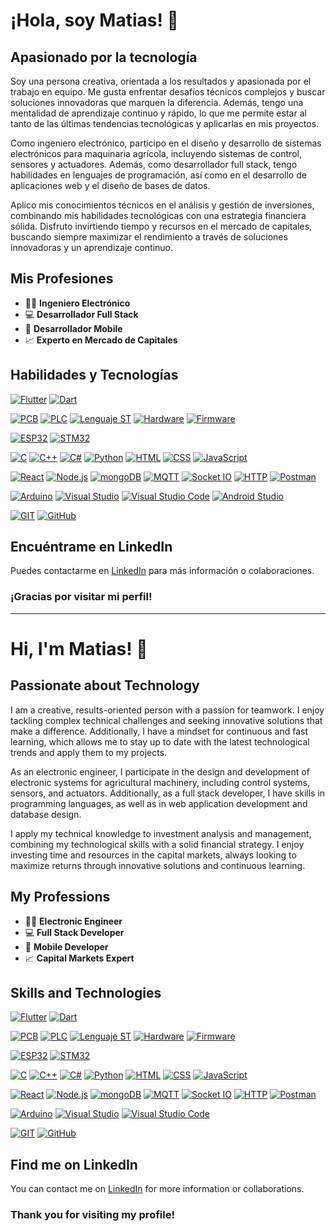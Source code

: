 # ¡Hola, soy Matias! 👋

## Apasionado por la tecnología

Soy una persona creativa, orientada a los resultados y apasionada por el trabajo en equipo. Me gusta enfrentar desafíos técnicos complejos y buscar soluciones innovadoras que marquen la diferencia. Además, tengo una mentalidad de aprendizaje continuo y rápido, lo que me permite estar al tanto de las últimas tendencias tecnológicas y aplicarlas en mis proyectos.

Como ingeniero electrónico, participo en el diseño y desarrollo de sistemas electrónicos para maquinaria agrícola, incluyendo sistemas de control, sensores y actuadores. Además, como desarrollador full stack, tengo habilidades en lenguajes de programación, así como en el desarrollo de aplicaciones web y el diseño de bases de datos.

Aplico mis conocimientos técnicos en el análisis y gestión de inversiones, combinando mis habilidades tecnológicas con una estrategia financiera sólida. Disfruto invirtiendo tiempo y recursos en el mercado de capitales, buscando siempre maximizar el rendimiento a través de soluciones innovadoras y un aprendizaje continuo.

## Mis Profesiones

- 👨‍🔧 **Ingeniero Electrónico**
- 💻 **Desarrollador Full Stack**
- 📱 **Desarrollador Mobile**
- 📈 **Experto en Mercado de Capitales**

## Habilidades y Tecnologías

[![Flutter](https://img.shields.io/badge/Flutter-02569B?style=for-the-badge&logo=flutter&logoColor=white)](#)
[![Dart](https://img.shields.io/badge/Dart-0175C2?style=for-the-badge&logo=dart&logoColor=white)](#)

[![PCB](https://img.shields.io/badge/PCB-00C853?style=for-the-badge&logoColor=white)](#)
[![PLC](https://img.shields.io/badge/PLC-FF6F00?style=for-the-badge&logoColor=white)](#)
[![Lenguaje ST](https://img.shields.io/badge/Lenguaje%20ST-8C8C8C?style=for-the-badge&logoColor=white)](#)
[![Hardware](https://img.shields.io/badge/Hardware-607D8B?style=for-the-badge&logoColor=white)](#)
[![Firmware](https://img.shields.io/badge/Firmware-795548?style=for-the-badge&logoColor=white)](#)

[![ESP32](https://img.shields.io/badge/espressif-E7352C?style=for-the-badge&logo=espressif&logoColor=white)](#)
[![STM32](https://img.shields.io/badge/STM32-03234B?style=for-the-badge&logo=stmicroelectronics&logoColor=white)](#)

[![C](	https://img.shields.io/badge/C-00599C?style=for-the-badge&logo=c&logoColor=white)](#)
[![C++](https://img.shields.io/badge/C%2B%2B-00599C?style=for-the-badge&logo=c%2B%2B&logoColor=white)](#)
[![C#](https://img.shields.io/badge/C%23-239120?style=for-the-badge&logo=csharp&logoColor=white)](#)
[![Python](https://img.shields.io/badge/Python-FFD43B?style=for-the-badge&logo=python&logoColor=blue)](#)
[![HTML](https://img.shields.io/badge/HTML5-E34F26?style=for-the-badge&logo=html5&logoColor=white)](#)
[![CSS](https://img.shields.io/badge/CSS3-1572B6?style=for-the-badge&logo=css3&logoColor=white)](#)
[![JavaScript](https://img.shields.io/badge/JavaScript-323330?style=for-the-badge&logo=javascript&logoColor=F7DF1E)](#)

[![React](https://img.shields.io/badge/React-20232A?style=for-the-badge&logo=react&logoColor=61DAFB)](#)
[![Node.js](https://img.shields.io/badge/Node%20js-339933?style=for-the-badge&logo=nodedotjs&logoColor=white)](#)
[![mongoDB](https://img.shields.io/badge/MongoDB-4EA94B?style=for-the-badge&logo=mongodb&logoColor=white)](#)
[![MQTT](https://img.shields.io/badge/MQTT-660066?style=for-the-badge&logo=mqtt&logoColor=white)](#)
[![Socket IO](https://img.shields.io/badge/Socket.io-010101?&style=for-the-badge&logo=Socket.io&logoColor=white)](#)
[![HTTP](https://img.shields.io/badge/HTTP-005C97?style=for-the-badge&logo=http&logoColor=white)](#)
[![Postman](https://img.shields.io/badge/Postman-FF6C37?style=for-the-badge&logo=Postman&logoColor=white)](#)

[![Arduino](https://img.shields.io/badge/Arduino_IDE-00979D?style=for-the-badge&logo=arduino&logoColor=white)](#)
[![Visual Studio](https://img.shields.io/badge/Visual_Studio-5C2D91?style=for-the-badge&logo=visual%20studio&logoColor=white)](#)
[![Visual Studio Code](https://img.shields.io/badge/Visual_Studio_Code-0078D4?style=for-the-badge&logo=visual%20studio%20code&logoColor=white)](#)
[![Android Studio](https://img.shields.io/badge/Android%20Studio-3DDC84?style=for-the-badge&logo=android-studio&logoColor=white)](#)


[![GIT](https://img.shields.io/badge/GIT-E44C30?style=for-the-badge&logo=git&logoColor=white)](#)
[![GitHub](https://img.shields.io/badge/GitHub-100000?style=for-the-badge&logo=github&logoColor=white)](#)

## Encuéntrame en LinkedIn

Puedes contactarme en [LinkedIn](https://www.linkedin.com/in/mat%C3%ADas-cazanave/) para más información o colaboraciones.


### ¡Gracias por visitar mi perfil!


-------------------------------

# Hi, I'm Matias! 👋

## Passionate about Technology

I am a creative, results-oriented person with a passion for teamwork. I enjoy tackling complex technical challenges and seeking innovative solutions that make a difference. Additionally, I have a mindset for continuous and fast learning, which allows me to stay up to date with the latest technological trends and apply them to my projects.

As an electronic engineer, I participate in the design and development of electronic systems for agricultural machinery, including control systems, sensors, and actuators. Additionally, as a full stack developer, I have skills in programming languages, as well as in web application development and database design.

I apply my technical knowledge to investment analysis and management, combining my technological skills with a solid financial strategy. I enjoy investing time and resources in the capital markets, always looking to maximize returns through innovative solutions and continuous learning.

## My Professions

- 👨‍🔧 **Electronic Engineer**
- 💻 **Full Stack Developer**
- 📱 **Mobile Developer**
- 📈 **Capital Markets Expert**

## Skills and Technologies

[![Flutter](https://img.shields.io/badge/Flutter-02569B?style=for-the-badge&logo=flutter&logoColor=white)](#)
[![Dart](https://img.shields.io/badge/Dart-0175C2?style=for-the-badge&logo=dart&logoColor=white)](#)

[![PCB](https://img.shields.io/badge/PCB-00C853?style=for-the-badge&logoColor=white)](#)
[![PLC](https://img.shields.io/badge/PLC-FF6F00?style=for-the-badge&logoColor=white)](#)
[![Lenguaje ST](https://img.shields.io/badge/Lenguaje%20ST-8C8C8C?style=for-the-badge&logoColor=white)](#)
[![Hardware](https://img.shields.io/badge/Hardware-607D8B?style=for-the-badge&logoColor=white)](#)
[![Firmware](https://img.shields.io/badge/Firmware-795548?style=for-the-badge&logoColor=white)](#)

[![ESP32](https://img.shields.io/badge/espressif-E7352C?style=for-the-badge&logo=espressif&logoColor=white)](#)
[![STM32](https://img.shields.io/badge/STM32-03234B?style=for-the-badge&logo=stmicroelectronics&logoColor=white)](#)

[![C](	https://img.shields.io/badge/C-00599C?style=for-the-badge&logo=c&logoColor=white)](#)
[![C++](https://img.shields.io/badge/C%2B%2B-00599C?style=for-the-badge&logo=c%2B%2B&logoColor=white)](#)
[![C#](https://img.shields.io/badge/C%23-239120?style=for-the-badge&logo=csharp&logoColor=white)](#)
[![Python](https://img.shields.io/badge/Python-FFD43B?style=for-the-badge&logo=python&logoColor=blue)](#)
[![HTML](https://img.shields.io/badge/HTML5-E34F26?style=for-the-badge&logo=html5&logoColor=white)](#)
[![CSS](https://img.shields.io/badge/CSS3-1572B6?style=for-the-badge&logo=css3&logoColor=white)](#)
[![JavaScript](https://img.shields.io/badge/JavaScript-323330?style=for-the-badge&logo=javascript&logoColor=F7DF1E)](#)

[![React](https://img.shields.io/badge/React-20232A?style=for-the-badge&logo=react&logoColor=61DAFB)](#)
[![Node.js](https://img.shields.io/badge/Node%20js-339933?style=for-the-badge&logo=nodedotjs&logoColor=white)](#)
[![mongoDB](https://img.shields.io/badge/MongoDB-4EA94B?style=for-the-badge&logo=mongodb&logoColor=white)](#)
[![MQTT](https://img.shields.io/badge/MQTT-660066?style=for-the-badge&logo=mqtt&logoColor=white)](#)
[![Socket IO](https://img.shields.io/badge/Socket.io-010101?&style=for-the-badge&logo=Socket.io&logoColor=white)](#)
[![HTTP](https://img.shields.io/badge/HTTP-005C97?style=for-the-badge&logo=http&logoColor=white)](#)
[![Postman](https://img.shields.io/badge/Postman-FF6C37?style=for-the-badge&logo=Postman&logoColor=white)](#)

[![Arduino](https://img.shields.io/badge/Arduino_IDE-00979D?style=for-the-badge&logo=arduino&logoColor=white)](#)
[![Visual Studio](https://img.shields.io/badge/Visual_Studio-5C2D91?style=for-the-badge&logo=visual%20studio&logoColor=white)](#)
[![Visual Studio Code](https://img.shields.io/badge/Visual_Studio_Code-0078D4?style=for-the-badge&logo=visual%20studio%20code&logoColor=white)](#)

[![GIT](https://img.shields.io/badge/GIT-E44C30?style=for-the-badge&logo=git&logoColor=white)](#)
[![GitHub](https://img.shields.io/badge/GitHub-100000?style=for-the-badge&logo=github&logoColor=white)](#)

## Find me on LinkedIn

You can contact me on [LinkedIn](https://www.linkedin.com/in/mat%C3%ADas-cazanave/) for more information or collaborations.


### Thank you for visiting my profile!

